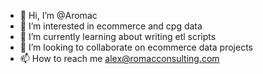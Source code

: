 - 👋 Hi, I’m @Aromac
- 👀 I’m interested in ecommerce and cpg data
- 🌱 I’m currently learning about writing etl scripts
- 💞️ I’m looking to collaborate on ecommerce data projects
- 📫 How to reach me alex@romacconsulting.com


